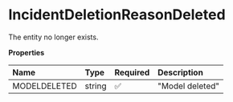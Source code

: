 # IncidentDeletionReasonDeleted

The entity no longer exists.

**Properties**

| Name         | Type   | Required | Description     |
| :----------- | :----- | :------- | :-------------- |
| MODELDELETED | string | ✅       | "Model deleted" |

<!-- This file was generated by liblab | https://liblab.com/ -->
